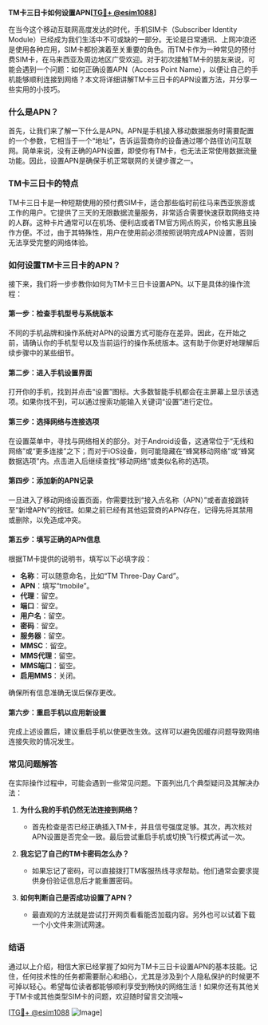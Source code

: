 **TM卡三日卡如何设置APN[[TG💪+ @esim1088](https://t.me/s/esim1088)]**

在当今这个移动互联网高度发达的时代，手机SIM卡（Subscriber Identity Module）已经成为我们生活中不可或缺的一部分。无论是日常通讯、上网冲浪还是使用各种应用，SIM卡都扮演着至关重要的角色。而TM卡作为一种常见的预付费SIM卡，在马来西亚及周边地区广受欢迎。对于初次接触TM卡的朋友来说，可能会遇到一个问题：如何正确设置APN（Access Point Name），以便让自己的手机能够顺利连接到网络？本文将详细讲解TM卡三日卡的APN设置方法，并分享一些实用的小技巧。

### 什么是APN？

首先，让我们来了解一下什么是APN。APN是手机接入移动数据服务时需要配置的一个参数，它相当于一个“地址”，告诉运营商你的设备通过哪个路径访问互联网。简单来说，没有正确的APN设置，即使你有TM卡，也无法正常使用数据流量功能。因此，设置APN是确保手机正常联网的关键步骤之一。

### TM卡三日卡的特点

TM卡三日卡是一种短期使用的预付费SIM卡，适合那些临时前往马来西亚旅游或工作的用户。它提供了三天的无限数据流量服务，非常适合需要快速获取网络支持的人群。这种卡片通常可以在机场、便利店或者TM官方网点购买，价格实惠且操作方便。不过，由于其特殊性，用户在使用前必须按照说明完成APN设置，否则无法享受完整的网络体验。

### 如何设置TM卡三日卡的APN？

接下来，我们将一步步教你如何为TM卡三日卡设置APN。以下是具体的操作流程：

#### 第一步：检查手机型号与系统版本
不同的手机品牌和操作系统对APN的设置方式可能存在差异。因此，在开始之前，请确认你的手机型号以及当前运行的操作系统版本。这有助于你更好地理解后续步骤中的某些细节。

#### 第二步：进入手机设置界面
打开你的手机，找到并点击“设置”图标。大多数智能手机都会在主屏幕上显示该选项。如果你找不到，可以通过搜索功能输入关键词“设置”进行定位。

#### 第三步：选择网络与连接选项
在设置菜单中，寻找与网络相关的部分。对于Android设备，这通常位于“无线和网络”或“更多连接”之下；而对于iOS设备，则可能隐藏在“蜂窝移动网络”或“蜂窝数据选项”内。点击进入后继续查找“移动网络”或类似名称的选项。

#### 第四步：添加新的APN记录
一旦进入了移动网络设置页面，你需要找到“接入点名称（APN）”或者直接跳转至“新增APN”的按钮。如果之前已经有其他运营商的APN存在，记得先将其禁用或删除，以免造成冲突。

#### 第五步：填写正确的APN信息
根据TM卡提供的说明书，填写以下必填字段：
- **名称**：可以随意命名，比如“TM Three-Day Card”。
- **APN**：填写“tmobile”。
- **代理**：留空。
- **端口**：留空。
- **用户名**：留空。
- **密码**：留空。
- **服务器**：留空。
- **MMSC**：留空。
- **MMS代理**：留空。
- **MMS端口**：留空。
- **启用MMS**：关闭。

确保所有信息准确无误后保存更改。

#### 第六步：重启手机以应用新设置
完成上述设置后，建议重启手机以使更改生效。这样可以避免因缓存问题导致网络连接失败的情况发生。

### 常见问题解答

在实际操作过程中，可能会遇到一些常见问题。下面列出几个典型疑问及其解决办法：

1. **为什么我的手机仍然无法连接到网络？**
   - 首先检查是否已经正确插入TM卡，并且信号强度足够。其次，再次核对APN设置是否完全一致。最后尝试重启手机或切换飞行模式再试一次。

2. **我忘记了自己的TM卡密码怎么办？**
   - 如果忘记了密码，可以直接拨打TM客服热线寻求帮助。他们通常会要求提供身份验证信息后才能重置密码。

3. **如何判断自己是否成功设置了APN？**
   - 最直观的方法就是尝试打开网页看看能否加载内容。另外也可以试着下载一个小文件来测试网速。

### 结语

通过以上介绍，相信大家已经掌握了如何为TM卡三日卡设置APN的基本技能。记住，任何技术性的任务都需要耐心和细心，尤其是涉及到个人隐私保护的时候更不可掉以轻心。希望每位读者都能够顺利享受到畅快的网络生活！如果你还有其他关于TM卡或其他类型SIM卡的问题，欢迎随时留言交流哦~ 

[[TG💪+ @esim1088](https://t.me/s/esim1088) ![Image](https://i.postimg.cc/4NQfJmqS/Snipaste-2025-05-13-00-14-12.png)]